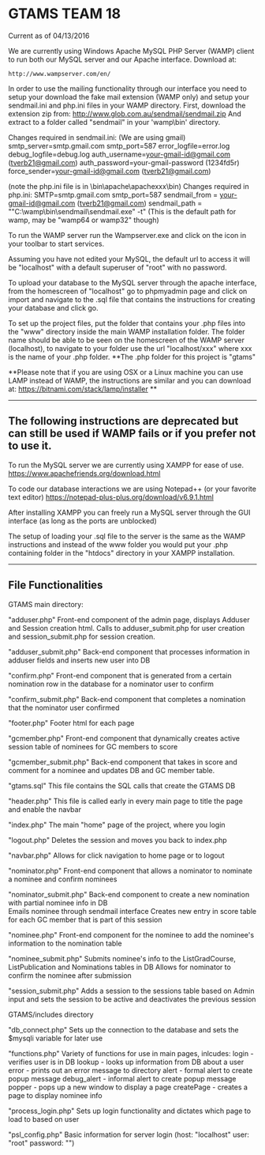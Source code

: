 # GTAMS TEAM 18
Current as of 04/13/2016

We are currently using Windows Apache MySQL PHP Server (WAMP) client to run both our MySQL server and our Apache interface. Download at:

	http://www.wampserver.com/en/

In order to use the mailing functionality through our interface you need to setup your download the fake mail extension (WAMP only) and setup your sendmail.ini and php.ini files in your WAMP directory. First, download the extension zip from:
	http://www.glob.com.au/sendmail/sendmail.zip
And extract to a folder called "sendmail" in your 'wamp\bin' directory.

Changes required in sendmail.ini:		(We are using gmail)
	smtp_server=smtp.gmail.com
	smtp_port=587
	error_logfile=error.log
	debug_logfile=debug.log
	auth_username=your-gmail-id@gmail.com 	(tverb21@gmail.com)
	auth_password=your-gmail-password		(1234fd5r)
	force_sender=your-gmail-id@gmail.com	(tverb21@gmail.com)

(note the php.ini file is in \bin\apache\apachexxx\bin)
Changes required in php.ini: 
	SMTP=smtp.gmail.com
	smtp_port=587
	sendmail_from = your-gmail-id@gmail.com	(tverb21@gmail.com)
	sendmail_path = "\"C:\wamp\bin\sendmail\sendmail.exe\" -t" (This is the default path for wamp, may be "wamp64 or wamp32" though)


To run the WAMP server run the Wampserver.exe and click on the icon in your toolbar to start services.

Assuming you have not edited your MySQL, the default url to access it will be "localhost" with a default superuser of "root" with no password.

To upload your database to the MySQL server through the apache interface, from the homescreen of "localhost" go to phpmyadmin page and click on import and navigate to the .sql file that contains the instructions for creating your database and click go.

To set up the project files, put the folder that contains your .php files into the "www" directory inside the main WAMP installation folder. The folder name should be able to be seen on the homescreen of the WAMP server (localhost), to navigate to your folder use the url "localhost/xxx" where xxx is the name of your .php folder.
**The .php folder for this project is "gtams"


**Please note that if you are using OSX or a Linux machine you can use LAMP instead of WAMP, the instructions are similar and you can download at:
	https://bitnami.com/stack/lamp/installer
**


------------------------------------------------------------------------------------------------------------------------------------
The following instructions are deprecated but can still be used if WAMP fails or if you prefer not to use it.
------------------------------------------------------------------------------------------------------------------------------------

To run the MySQL server we are currently using XAMPP for ease of use.
	https://www.apachefriends.org/download.html

To code our database interactions we are using Notepad++ (or your favorite text editor)
	https://notepad-plus-plus.org/download/v6.9.1.html

After installing XAMPP you can freely run a MySQL server through the GUI interface (as long as the ports are unblocked)

The setup of loading your .sql file to the server is the same as the WAMP instructions and instead of the www folder you would put your .php containing folder in the "htdocs" directory in your XAMPP installation.


--------------------------------------------------------------------------------------------------------------------------------------
File Functionalities
--------------------------------------------------------------------------------------------------------------------------------------

GTAMS main directory:

"adduser.php"
	Front-end component of the admin page, displays Adduser and Session creation html.
	Calls to adduser_submit.php for user creation and session_submit.php for session creation.

"adduser_submit.php"
	Back-end component that processes information in adduser fields and inserts new user into DB

"confirm.php"
	Front-end component that is generated from a certain nomination row in the database for a nominator
	user to confirm

"confirm_submit.php"
	Back-end component that completes a nomination that the nominator user confirmed

"footer.php"
	Footer html for each page
	
"gcmember.php"
	Front-end component that dynamically creates active session table of nominees for GC members to score

"gcmember_submit.php"
	Back-end component that takes in score and comment for a nominee and updates DB and GC member table.

"gtams.sql"
	This file contains the SQL calls that create the GTAMS DB

"header.php"
	This file is called early in every main page to title the page and enable the navbar

"index.php"
	The main "home" page of the project, where you login

"logout.php"
	Deletes the session and moves you back to index.php

"navbar.php"
	Allows for click navigation to home page or to logout

"nominator.php"
	Front-end component that allows a nominator to nominate a nominee and confirm nominees
	
"nominator_submit.php"
	Back-end component to create a new nomination with partial nominee info in DB	
	Emails nominee through sendmail interface
	Creates new entry in score table for each GC member that is part of this session

"nominee.php"
	Front-end component for the nominee to add the nominee's information to the nomination table

"nominee_submit.php"
	Submits nominee's info to the ListGradCourse, ListPublication and Nominations tables in DB
	Allows for nominator to confirm the nominee after submission

"session_submit.php"
	Adds a session to the sessions table based on Admin input and sets the session to be active
	and deactivates the previous session

GTAMS/includes directory

"db_connect.php"
	Sets up the connection to the database and sets the $mysqli variable for later use

"functions.php"
	Variety of functions for use in main pages, inlcudes:
		login - verifies user is in DB
		lookup - looks up information from DB about a user
		error - prints out an error message to directory
		alert - formal alert to create popup message
		debug_alert - informal alert to create popup message
		popper - pops up a new window to display a page
		createPage - creates a page to display nominee info		
		
"process_login.php"
	Sets up login functionality and dictates which page to load to based on user
	
"psl_config.php"
	Basic information for server login (host: "localhost" user: "root" password: "")



